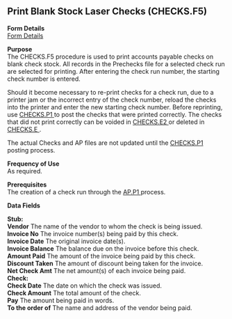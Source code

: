 ##  Print Blank Stock Laser Checks (CHECKS.F5)

<PageHeader />

**Form Details**  
[ Form Details ](CHECKS-F5-1/README.md)   

**Purpose**  
The CHECKS.F5 procedure is used to print accounts payable checks on blank
check stock. All records in the Prechecks file for a selected check run are
selected for printing. After entering the check run number, the starting check
number is entered.  
  
Should it become necessary to re-print checks for a check run, due to a printer jam or the incorrect entry of the check number, reload the checks into the printer and enter the new starting check number. Before reprinting, use [ CHECKS.P1 ](../../../../rover/AP-OVERVIEW/AP-PROCESS/CHECKS-P1/README.md) to post the checks that were printed correctly. The checks that did not print correctly can be voided in [ CHECKS.E2 ](../../../../rover/AP-OVERVIEW/AP-ENTRY/CHECKS-E2/README.md) or deleted in [ CHECKS.E ](../../AP-ENTRY/CHECKS-E/README.md) .   
  
The actual Checks and AP files are not updated until the [ CHECKS.P1 ](../../../../rover/AP-OVERVIEW/AP-PROCESS/CHECKS-P1/README.md) posting process. 

**Frequency of Use**  
As required.

**Prerequisites**  
The creation of a check run through the [ AP.P1 ](AP-P1/README.md) process. 

**Data Fields**

**Stub:**  
**Vendor** The name of the vendor to whom the check is being issued.  
**Invoice No** The invoice number(s) being paid by this check.  
**Invoice Date** The original invoice date(s).  
**Invoice Balance** The balance due on the invoice before this check.  
**Amount Paid** The amount of the invoice being paid by this check.  
**Discount Taken** The amount of discount being taken for the invoice.  
**Net Check Amt** The net amount(s) of each invoice being paid.  
**Check:**  
**Check Date** The date on which the check was issued.  
**Check Amount** The total amount of the check.  
**Pay** The amount being paid in words.  
**To the order of** The name and address of the vendor being paid.  
  
<badge text= "Version 8.10.57" vertical="middle" />

<PageFooter />